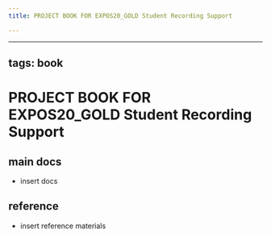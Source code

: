 ```yaml
---
title: PROJECT BOOK FOR EXPOS20_GOLD Student Recording Support

---
```



---
tags: book
---

PROJECT BOOK FOR EXPOS20_GOLD Student Recording Support
===

main docs
---

- insert docs

reference
---

- insert reference materials

